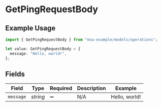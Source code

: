 # GetPingRequestBody

## Example Usage

```typescript
import { GetPingRequestBody } from "msw-example/models/operations";

let value: GetPingRequestBody = {
  message: "Hello, world!",
};
```

## Fields

| Field              | Type               | Required           | Description        | Example            |
| ------------------ | ------------------ | ------------------ | ------------------ | ------------------ |
| `message`          | *string*           | :heavy_minus_sign: | N/A                | Hello, world!      |